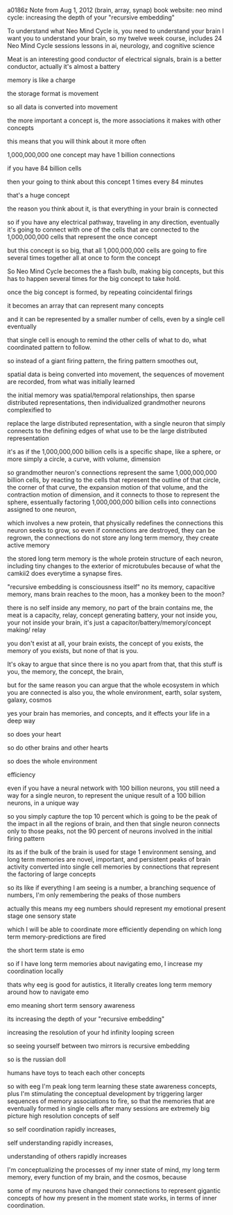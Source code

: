 a0186z
Note from Aug 1, 2012
(brain, array, synap)
book
website: neo mind cycle: increasing the depth of your "recursive embedding"

To understand what Neo Mind Cycle is, you need to understand your brain
I want you to understand your brain, so my twelve week course, includes 24 Neo Mind Cycle sessions
lessons in ai, neurology, and cognitive science

Meat is an interesting good conductor of electrical signals,
brain is a better conductor, actually it's almost a battery

memory is like a charge

the storage format is movement

so all data is converted into movement

the more important a concept is, the more associations it makes with other concepts

this means that you will think about it more often

1,000,000,000 
one concept may have 1 billion connections

if you have 84 billion cells

then your going to think about this concept 1 times every 84 minutes

that's a huge concept

the reason you think about it, is that everything in your brain is connected

so if you have any electrical pathway, traveling in any direction, eventually it's going to connect with one of the cells that are connected to the 1,000,000,000 cells that represent the once concept

but this concept is so big, that all 1,000,000,000 cells are going to fire several times together all at once to form the concept

So Neo Mind Cycle becomes the a flash bulb, making big concepts, but this has to happen several times for the big concept to take hold.

once the big concept is formed, by repeating coincidental firings

it becomes an array that can represent many concepts

and it can be represented by a smaller number of cells, even by a single cell eventually

that single cell is enough to remind the other cells of what to do, what coordinated pattern to follow.

so instead of a giant firing pattern, the firing pattern smoothes out, 

spatial data is being converted into movement, the sequences of movement are recorded, from what was initially learned

the initial memory was spatial/temporal relationships, then sparse distributed representations, then individualized grandmother neurons complexified to 

replace the large distributed representation, with a single neuron that simply connects to the defining edges of what use to be the large distributed representation

it's as if the 1,000,000,000 billion cells is a specific shape, like a sphere, or more simply a circle, a curve, with volume, dimension

so grandmother neuron's connections represent the same 1,000,000,000 billion cells, by reacting to the cells that represent the outline of that circle, the corner of that curve, the expansion motion of that volume, and the contraction motion of dimension, and it connects to those to represent the sphere, essentually factoring 1,000,000,000 billion cells into connections assigned to one neuron,

which involves a new protein, that physically redefines the connections this neuron seeks to grow, so even if connections are destroyed, they can be regrown, the connections do not store any long term memory, they create active memory

the stored long term memory is the whole protein structure of each neuron, including tiny changes to the exterior of microtubules because of what the camkii2 does everytime a synapse fires.

"recursive embedding is consciousness itself" no its memory, capacitive memory, mans brain reaches to the moon, has a monkey been to the moon?

there is no self inside any memory, no part of the brain contains me, the meat is a capacity, relay, concept generating battery, your not inside you, your not inside your brain, it's just a capacitor/battery/memory/concept making/ relay

you don't exist at all, your brain exists, the concept of you exists, the memory of you exists, but none of that is you.

It's okay to argue that since there is no you apart from that, that this stuff is you, the memory, the concept, the brain,

but for the same reason you can argue that the whole ecosystem in which you are connected is also you, the whole environment, earth, solar system, galaxy, cosmos

yes your brain has memories, and concepts, and it effects your life in a deep way

so does your heart

so do other brains and other hearts

so does the whole environment

efficiency

even if you have a neural network with 100 billion neurons, you still need a way for a single neuron, to represent the unique result of a 100 billion neurons, in a unique way

so you simply capture the top 10 percent which is going to be the peak of the impact in all the regions of brain, and then that single neuron connects only to those peaks, not the 90 percent of neurons involved in the initial firing pattern

its as if the bulk of the brain is used for stage 1 environment sensing, and long term memories are novel, important, and persistent peaks of brain activity converted into single cell memories by connections that represent the factoring of large concepts

so its like if everything I am seeing is a number, a branching sequence of numbers, I'm only remembering the peaks of those numbers

actually this means my eeg numbers should represent my emotional present stage one sensory state

which I will be able to coordinate more efficiently depending on which long term memory-predictions are fired

the short term state is emo

so if I have long term memories about navigating emo, I increase my coordination locally

thats why eeg is good for autistics, it literally creates long term memory around how to navigate emo

emo meaning short term sensory awareness

its increasing the depth of your "recursive embedding"

increasing the resolution of your hd infinity looping screen

so seeing yourself between two mirrors is recursive embedding

so is the russian doll

humans have toys to teach each other concepts

so with eeg I'm peak long term learning these state awareness concepts, plus I'm stimulating the conceptual development by triggering larger sequences of memory associations to fire, so that the memories that are eventually formed in single cells after many sessions are extremely big picture high resolution concepts of self

so self coordination rapidly increases,

self understanding rapidly increases, 

understanding of others rapidly increases

I'm conceptualizing the processes of my inner state of mind, my long term memory, every function of my brain, and the cosmos, because

some of my neurons have changed their connections to represent gigantic concepts of how my present in the moment state works, in terms of inner coordination.
